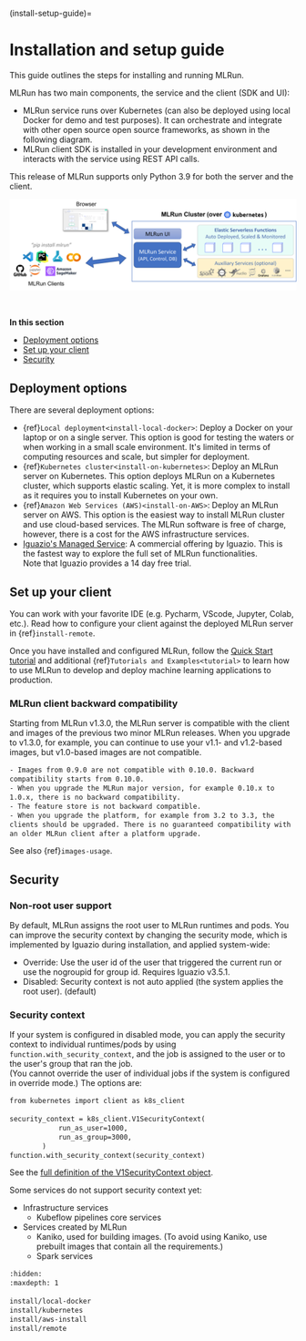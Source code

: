 (install-setup-guide)=
# Installation and setup guide <!-- omit in toc -->

This guide outlines the steps for installing and running MLRun. 

MLRun has two main components, the service and the client (SDK and UI):

- MLRun service runs over Kubernetes (can also be deployed using local Docker for demo and test purposes). It can orchestrate and integrate with other open source open source frameworks, as shown in the following diagram. 
- MLRun client SDK is installed in your development environment and interacts with the service using REST API calls. 

This release of MLRun supports only Python 3.9 for both the server and the client. 

<p align="center"><img src="_static/images/mlrun-cluster.png" alt="mlrun-flow" width="700"/></p><br>

**In this section**
- [Deployment options](#deployment-options)
- [Set up your client](#set-up-your-client)
- [Security](#security)

## Deployment options

There are several deployment options:
- {ref}`Local deployment<install-local-docker>`: Deploy a Docker on your laptop or on a single server.
   This option is good for testing the waters or when working in a small scale environment. It's limited in terms of computing resources and scale, but simpler for deployment.
- {ref}`Kubernetes cluster<install-on-kubernetes>`: Deploy an MLRun server on Kubernetes.
   This option deploys MLRun on a Kubernetes cluster, which supports elastic scaling. Yet, it is more complex to install as it requires you to install Kubernetes on your own.
- {ref}`Amazon Web Services (AWS)<install-on-AWS>`: Deploy an MLRun server on AWS.
   This option is the easiest way to install MLRun cluster and use cloud-based services. The MLRun software is free of charge, however, there is a cost for the AWS infrastructure services.
- [Iguazio's Managed  Service](https://www.iguazio.com): A commercial offering by Iguazio. This is the fastest way to explore the full set of MLRun functionalities.<br>
  Note that Iguazio provides a 14 day free trial.

## Set up your client

You can work with your favorite IDE (e.g. Pycharm, VScode, Jupyter, Colab, etc.). Read how to configure your client against the deployed
MLRun server in {ref}`install-remote`.

Once you have installed and configured MLRun, follow the [Quick Start tutorial](https://docs.mlrun.org/en/latest/tutorials/01-mlrun-basics.html) and additional {ref}`Tutorials and Examples<tutorial>` to learn how to use MLRun to develop and deploy machine learning applications to production.


<a id="MLRun-client-backward-compatibility"></a>
### MLRun client backward compatibility  

Starting from MLRun v1.3.0, the MLRun server is compatible with the client and images of the previous two minor MLRun releases. When you upgrade to v1.3.0, for example, you can continue to use your v1.1- and v1.2-based images, but v1.0-based images are not compatible.

```{admonition} Important
- Images from 0.9.0 are not compatible with 0.10.0. Backward compatibility starts from 0.10.0. 
- When you upgrade the MLRun major version, for example 0.10.x to 1.0.x, there is no backward compatibility. 
- The feature store is not backward compatible. 
- When you upgrade the platform, for example from 3.2 to 3.3, the clients should be upgraded. There is no guaranteed compatibility with an older MLRun client after a platform upgrade. 
```

See also {ref}`images-usage`.


## Security

### Non-root user support

By default, MLRun assigns the root user to MLRun runtimes and pods. You can improve the security context by changing the security mode, 
which is implemented by Iguazio during installation, and applied system-wide:
- Override: Use the user id of the user that triggered the current run or use the nogroupid for group id. Requires Iguazio v3.5.1.
- Disabled: Security context is not auto applied (the system applies the root user). (default)

### Security context

If your system is configured in disabled mode, you can apply the security context to individual runtimes/pods by using `function.with_security_context`, and the job is assigned to the user or to the user's group that ran the job.<br>
(You cannot override the user of individual jobs if the system is configured in override mode.) The options are:

```
from kubernetes import client as k8s_client

security_context = k8s_client.V1SecurityContext(
            run_as_user=1000,
            run_as_group=3000,
        )
function.with_security_context(security_context)
```
See the [full definition of the V1SecurityContext object](https://github.com/kubernetes-client/python/blob/master/kubernetes/docs/V1SecurityContext.md).

Some services do not support security context yet:
- Infrastructure services
   - Kubeflow pipelines core services
- Services created by MLRun
   - Kaniko, used for building images. (To avoid using Kaniko, use prebuilt images that contain all the requirements.) 
   - Spark services


```{toctree}
:hidden:
:maxdepth: 1

install/local-docker
install/kubernetes
install/aws-install
install/remote
```
